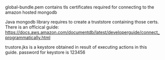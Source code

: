 global-bundle.pem contains tls certificates required for connecting to the amazon hosted mongodb

Java mongodb library requires to create a truststore containing those certs. There is an officical guide:
https://docs.aws.amazon.com/documentdb/latest/developerguide/connect_programmatically.html

trustore.jks is a keystore obtained in result of executing actions in this guide.
password for keystore is 123456

